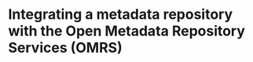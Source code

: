 <!-- SPDX-License-Identifier: CC-BY-4.0 -->
<!-- Copyright Contributors to the Egeria project. -->

# Integrating a metadata repository with the Open Metadata Repository Services (OMRS)

